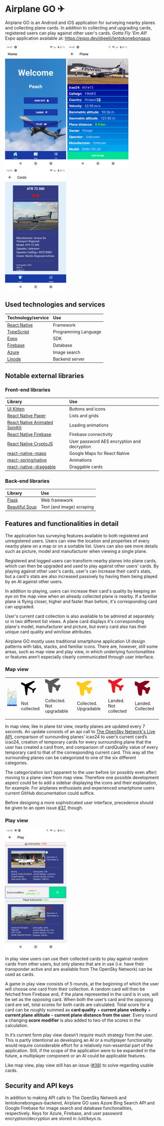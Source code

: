 # Airplane GO ✈

Airplane GO is an Android and iOS application for surveying nearby planes and collecting plane cards. In addition to collecting and upgrading cards, registered users can play against other user's cards. *Gotta Fly 'Em All!*<br>
Expo application available at: https://expo.dev/@eelii/lentokonebongaus
<p float="left">
<img src="https://github.com/Lentokonebongaus/lentokonebongaus/blob/development/screenshots/Screenshot_20220507-144123.png" alt="home screen" width="200"/>
<img src="https://github.com/Lentokonebongaus/lentokonebongaus/blob/development/screenshots/Screenshot_20220507-144332.png" alt="plane screen" width="200"/>
<img src="https://github.com/Lentokonebongaus/lentokonebongaus/blob/development/screenshots/Screenshot_20220507-144148.png" alt="card screen" width="200"/>
</p>

## Used technologies and services 

| Technology/service | Use |
|:-------------|:-------------|
| [React Native](https://reactnative.dev/) |Framework|
| [TypeScript](https://www.typescriptlang.org/download) |Programming Language|
| [Expo](https://expo.dev/) | SDK |
| [Firebase](https://firebase.google.com/) |Database|
| [Azure](https://portal.azure.com/) |Image search|
| [Linode](https://www.linode.com/) |Backend server|

## Notable external libraries

### Front-end libraries

| Library | Use |
|:-------------|:-------------|
| [UI Kitten](https://akveo.github.io/react-native-ui-kitten/) |Buttons and icons|
| [React Native Paper](https://reactnativepaper.com/) | Lists and grids |
| [React Native Animated SpinKit](https://www.npmjs.com/package/react-native-animated-spinkit) |Loading animations|
| [React Native Firebase](https://rnfirebase.io/) |Firebase connectivity|
| [React Native CryptoJS](https://www.npmjs.com/package/react-native-crypto-js) |User password AES encryption and decryption|
| [react-native-maps](https://www.npmjs.com/package/react-native-maps) |Google Maps for React Native|
| [react-spring/native](https://www.npmjs.com/package/@react-spring/native) |Animations|
| [react-native-draggable](https://www.npmjs.com/package/react-native-draggable) |Draggable cards|


### Back-end libraries

| Library | Use |
|:-------------|:-------------|
| [Flask](https://flask.palletsprojects.com/en/2.1.x/) |Web framework|
| [Beautiful Soup](https://www.crummy.com/software/BeautifulSoup/) | Text (and image) scraping |

## Features and functionalities in detail 

The application has surveying features available to both registered and unregistered users. Users can view the location and properties of every nearby plane on a map or on a sortable list. Users can also see more details such as picture, model and manufacturer when viewing a single plane.

Registered and logged users can transform nearby planes into plane cards, which can then be upgraded and used to play against other users' cards. By playing against other user's cards, user's can increase their card's stats, but a card's stats are also increased passively by having them being played by an AI against other users. 

In addition to playing, users can increase their card's quality by keeping an eye on the map view when an already collected plane is nearby. If a familiar plane is flying closer, higher and faster than before, it's corresponding card can upgraded.

User's current card collection is also available to be admired at separately or in two different list views. A plane card displays it's corresponding plane's model, manufacturer and picture, but every card also has their unique card quality and win/lose attributes.

Airplane GO mostly uses traditional smartphone application UI design patterns with tabs, stacks, and familiar icons. There are, however, still some areas, such as map view and play view, in which underlying functionalities or features aren’t especially clearly communicated through user interface. 

### Map view

<table border="0">
 <tr>
    <td><img src="https://github.com/Lentokonebongaus/lentokonebongaus/blob/main/screenshots/Screenshot_20220507-144225.png" alt="map_screen" width="200"/></td>
    <td><img src="https://github.com/Lentokonebongaus/lentokonebongaus/blob/main/assets/plane_icon.png" alt="plane_normal" width="50"/><p>Not collected</p></td>
    <td><img src="https://github.com/Lentokonebongaus/lentokonebongaus/blob/main/assets/plane_icon_collected.png" alt="plane_collected" width="50"/><p>Collected. Not upgradable</p></td>
   <td><img src="https://github.com/Lentokonebongaus/lentokonebongaus/blob/main/assets/plane_icon_collected_upgradable.png" alt="plane_collected_upgradable" width="50"/><p>Collected. Upgradable</p></td>
    <td><img src="https://github.com/Lentokonebongaus/lentokonebongaus/blob/main/assets/plane_icon_grounded.png" alt="plane_grounded_normal" width="50"/><p>Landed. Not collected</p></td>
   <td><img src="https://github.com/Lentokonebongaus/lentokonebongaus/blob/main/assets/plane_icon_grounded_collected.png" alt="plane_grounded_collected" width="50"/><p>Landed. Collected</p></td>
 </tr>
</table>

In map view, like in plane list view, nearby planes are updated every 7 seconds. An update consists of an api call to [The OpenSky Network's Live API](https://openskynetwork.github.io/opensky-api/), comparison of surrounding planes’ icao24 to user’s current card’s icao24, creation of temporary cards for every surrounding plane that the user has created a card from, and comparison of cardQuality value of every temporary card to that of the corresponding current card. This way all the surrounding planes can be categorized to one of the six different categories.

The categorization isn’t apparent to the user before (or possibly even after) moving to a plane view from map view. Therefore one possible development aspect could be to add a sidebar displaying the icons and their explanation, for example. For airplanes enthusiasts and experienced smartphone users current GitHub documentation could suffice.

Before designing a more sophisticated user interface, precedence should be given to an open issue [#37](https://github.com/Lentokonebongaus/lentokonebongaus/issues/37), though.

### Play view

<img src="https://github.com/Lentokonebongaus/lentokonebongaus/blob/main/screenshots/Screenshot_20220507-144400.png" alt="play_view" width="200"/>

In play view users can use their collected cards to play against random cards from other users, but only planes that are in use (i.e. have their transponder active and are available from The OpenSky Network) can be used as cards. 

A game in play view consists of 5 rounds, at the beginning of which the user will choose one card from their collection. A random card will then be fetched from Firebase and, if the plane represented in the card is in use, will be set as the opposing card. When both the user’s card and the opposing card are set, total scores for both cards are calculated. Total score for a card can be roughly summed as **card quality** + **current plane velocity** + **current plane altitude** – **current plane distance from the user**. Every round a changing **score modifier** is also added to two of the scores in the calculation. 

In it’s current form play view doesn’t require much strategy from the user. This is partly intentional as developing an AI or a multiplayer functionality would require considerable effort for a relatively non-essential part of the application. Still, if the scope of the application were to be expanded in the future, a multiplayer component or an AI could be applicable features. 

Like map view, play view still has an issue ([#38](https://github.com/Lentokonebongaus/lentokonebongaus/issues/38)) to solve regarding usable cards. 

## Security and API keys

In addition to making API calls to The OpenSky Network and lentokonebongaus-backend, Airplane GO uses Azure Bing Search API and Google Firebase for image search and database functionalities, respectively. Keys for Azure, Firebase, and user password encryption/decryption are stored in */util/keys.ts*. 

